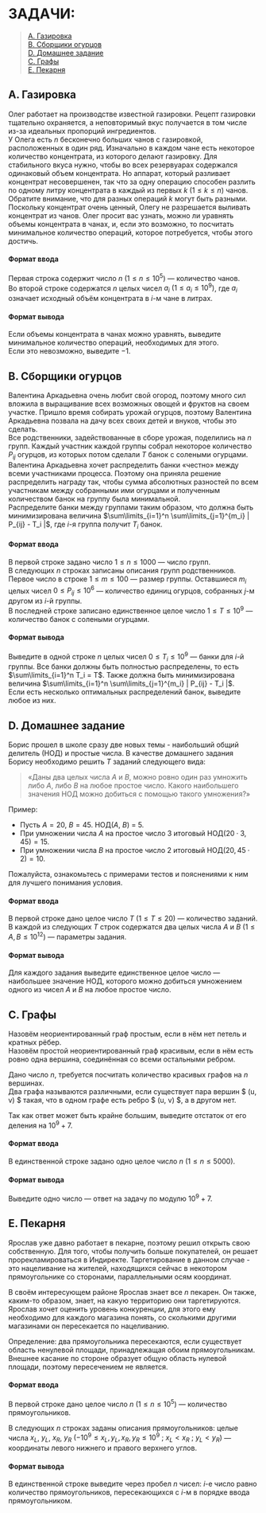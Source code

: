 # ЗАДАЧИ:
>[A. Газировка](#a-газировка) \
[B. Сборщики огурцов](#b-сборщики-огурцов) \
[D. Домашнее задание](#d-домашнее-задание) \
[C. Графы](#c-графы) \
[E. Пекарня](#e-пекарня)



<!-- A -------------------------------------------------------------------- -->
$\text{}$

## A. Газировка
Олег работает на производстве известной газировки. Рецепт газировки тщательно охраняется, а неповторимый вкус получается в том числе из-за идеальных пропорций ингредиентов. \
У Олега есть $n$ бесконечно больших чанов с газировкой, расположенных в один ряд. Изначально в каждом чане есть некоторое количество концентрата, из которого делают газировку. Для стабильного вкуса нужно, чтобы во всех резервуарах содержался одинаковый объем концентрата. Но аппарат, который разливает концентрат несовершенен, так что за одну операцию способен разлить по одному литру концентрата в каждый из первых  $k$ $(1 \le k \le n)$ чанов. Обратите внимание, что для разных операций $k$ могут быть разными. \
Поскольку концентрат очень ценный, Олегу не разрешается выливать концентрат из чанов. Олег просит вас узнать, можно ли уравнять объемы концентрата в чанах, и, если это возможно, то посчитать минимальное количество операций, которое потребуется, чтобы этого достичь.

#### Формат ввода
Первая строка содержит число $n$ $( 1 \le n \le 10^5)$ — количество чанов. \
Во второй строке содержатся $n$ целых чисел $a_i$ $( 1 \le a_i \le 10^9)$, где $a_i$ означает исходный объём концентрата в $i$-м чане в литрах.

#### Формат вывода
Если объемы концентрата в чанах можно уравнять, выведите минимальное количество операций, необходимых для этого. \
Если это невозможно, выведите $-1$.



<!-- B -------------------------------------------------------------------- -->
$\text{}$

## B. Сборщики огурцов
Валентина Аркадьевна очень любит свой огород, поэтому много сил вложила в выращивание всех возможных овощей и фруктов на своем участке. Пришло время собирать урожай огурцов, поэтому Валентина Аркадьевна позвала на дачу всех своих детей и внуков, чтобы это сделать. \
Все родственники, задействованные в сборе урожая, поделились на $n$ групп. Каждый участник каждой группы собрал некоторое количество $P_{ij}$ огурцов, из которых потом сделали $T$ банок с солеными огурцами. \
Валентина Аркадьевна хочет распределить банки «честно» между всеми участниками процесса. Поэтому она приняла решение распределить награду так, чтобы сумма абсолютных разностей по всем участникам между собранными ими огурцами и полученным количеством банок на группу была минимальной. \
Распределите банки между группами таким образом, что должна быть минимизирована величина $\sum\limits_{i=1}^n \sum\limits_{j=1}^{m_i} | P_{ij} - T_i |$, где $i$-я группа получит $T_i$ банок.

#### Формат ввода
В первой строке задано число $1 \le n \le 1000$ — число групп. \
В следующих $n$ строках записаны описания групп родственников. Первое число в строке $1 \le m \le 100$ — размер группы. Оставшиеся $m_i$ целых чисел $0 \le P_{ij} \le 10^6$ — количество единиц огурцов, собранных $j$-м другом из $i$-й группы. \
В последней строке записано единственное целое число $1 \le T \le 10^9$ — количество банок с солеными огурцами.

#### Формат вывода
Выведите в одной строке $n$ целых чисел $0 \le T_i \le 10^9$ — банки для $i$-й группы. Все банки должны быть полностью распределены, то есть $\sum\limits_{i=1}^n T_i = T$. Также должна быть минимизирована величина $\sum\limits_{i=1}^n \sum\limits_{j=1}^{m_i} | P_{ij} - T_i |$. \
Если есть несколько оптимальных распределений банок, выведите любое из них.



<!-- D -------------------------------------------------------------------- -->
$\text{}$

## D. Домашнее задание
Борис прошел в школе сразу две новых темы - наибольший общий делитель $(\text{НОД})$ и простые числа. В качестве домашнего задания Борису необходимо решить $T$ заданий следующего вида:
> «Даны два целых числа $A$ и $B$, можно ровно один раз умножить либо 
$A$, либо $B$ на любое простое число. Какого наибольшего значения $\text{НОД}$ можно добиться с помощью такого умножения?» 

Пример:
* Пусть $A = 20$, $B = 45$. НОД($A$, $B$) = 5.
* При умножении числа $A$ на простое число $3$ итоговый $\text{НОД} (20 \cdot 3,45) = 15$.
* При умножении числа $B$ на простое число $2$ итоговый $\text{НОД}( 20, 45 \cdot 2) = 10$. 

Пожалуйста, ознакомьтесь с примерами тестов и пояснениями к ним для лучшего понимания условия.

#### Формат ввода
В первой строке дано целое число $T$ $(1 \le T \le 20)$ — количество заданий. \
В каждой из следующих $T$ строк содержатся два целых числа $A$ и $B$ $(1 \le A, B \le 10^{12})$ — параметры задания.

#### Формат вывода
Для каждого задания выведите единственное целое число — наибольшее значение $\text{НОД}$, которого можно добиться умножением одного из чисел $A$ и $B$ на любое простое число.



<!-- C -------------------------------------------------------------------- -->
$\text{}$

## C. Графы
Назовём неориентированный граф простым, если в нём нет петель и кратных рёбер. \
Назовём простой неориентированный граф красивым, если в нём есть ровно одна вершина, соединённая со всеми остальными ребром.

Дано число $n$, требуется посчитать количество красивых графов на $n$ вершинах. \
Два графа называются различными, если существует пара вершин $ (u, v) $ такая, что в одном графе есть ребро $ (u, v) $, а в другом нет.

Так как ответ может быть крайне большим, выведите отстаток от его деления на $10^9 + 7$.

#### Формат ввода
В единственной строке задано одно целое число 
$n$  $(1 \le n \le 5000)$.

#### Формат вывода
Выведите одно число — ответ на задачу по модулю $10^9 + 7$.



<!-- E -------------------------------------------------------------------- -->
$\text{}$

## E. Пекарня
Ярослав уже давно работает в пекарне, поэтому решил открыть свою собственную. Для того, чтобы получить больше покупателей, он решает прорекламироваться в Индиректе. Таргетирование в данном случае - это нацеливание на жителей, находящихся сейчас в некотором прямоугольнике со сторонами, параллельными осям координат.

В своём интересующем районе Ярослав знает все $n$ пекарен. Он также, каким-то образом, знает, на какую территорию они таргетируются. Ярослав хочет оценить уровень конкуренции, для этого ему необходимо для каждого магазина понять, со сколькими другими магазинами он пересекается по нацеливанию.

Определение: два прямоугольника пересекаются, если существует область ненулевой площади, принадлежащая обоим прямоугольникам. Внешнее касание по стороне образует общую область нулевой площади, поэтому пересечением не является.

#### Формат ввода
В первой строке дано целое число $n$ $(1 \le n \le 10^5)$  — количество прямоугольников.

В следующих $n$ строках заданы описания прямоугольников: целые числа $x_L$, $y_L$, $x_R$, $y_R$ $(-10^9 \le x_L, y_L, x_R, y_R \le 10^9 \text{ ; } x_L < x_R \text{ ;  } y_L < y_R)$ — координаты левого нижнего и правого верхнего углов.

#### Формат вывода
В единственной строке выведите через пробел $n$ чисел: $i$-е число равно количество прямоугольников, пересекающихся с $i$-м в порядке ввода прямоугольником.